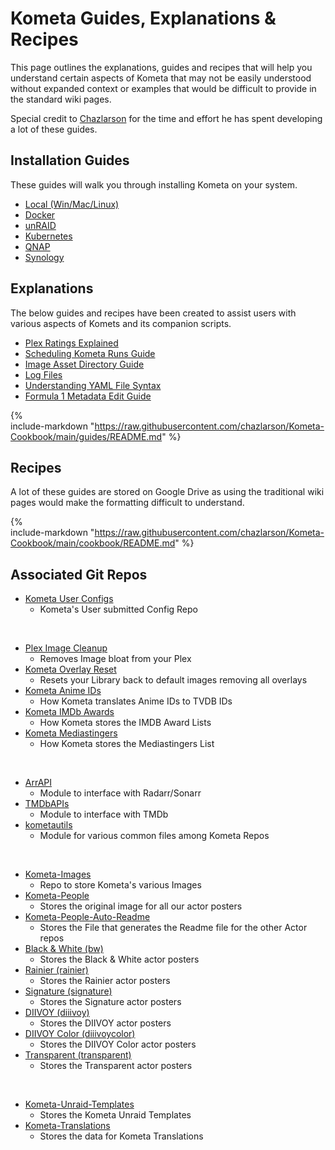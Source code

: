 # Kometa Guides, Explanations & Recipes

This page outlines the explanations, guides and recipes that will help you understand certain aspects of Kometa that may not be easily understood without expanded context or examples that would be difficult to provide in the standard wiki pages.

Special credit to [Chazlarson](https://github.com/chazlarson) for the time and effort he has spent developing a lot of these guides.

## Installation Guides

These guides will walk you through installing Kometa on your system.

- [Local (Win/Mac/Linux)](../install/local.md)
- [Docker](../install/docker.md)
- [unRAID](../install/unraid.md)
- [Kubernetes](../install/kubernetes.md)
- [QNAP](../install/qnap.md)
- [Synology](../install/synology.md)

## Explanations

The below guides and recipes have been created to assist users with various aspects of Komets and its companion scripts.

- [Plex Ratings Explained](ratings.md)
- [Scheduling Kometa Runs Guide](scheduling.md)
- [Image Asset Directory Guide](assets.md)
- [Log Files](../logs.md)
- [Understanding YAML File Syntax](../yaml.md)
- [Formula 1 Metadata Edit Guide](formula.md)

{%    
  include-markdown "https://raw.githubusercontent.com/chazlarson/Kometa-Cookbook/main/guides/README.md"
%}

## Recipes

A lot of these guides are stored on Google Drive as using the traditional wiki pages would make the formatting difficult to understand.

{%    
  include-markdown "https://raw.githubusercontent.com/chazlarson/Kometa-Cookbook/main/cookbook/README.md"
%}

## Associated Git Repos

- [Kometa User Configs](https://github.com/kometa-Team/Kometa-Configs)
    - Kometa's User submitted Config Repo

<br>

- [Plex Image Cleanup](https://github.com/kometa-Team/Image-Cleanup)
    - Removes Image bloat from your Plex
- [Kometa Overlay Reset](https://github.com/kometa-TEAM/KOMETA-Overlay-Reset)
    - Resets your Library back to default images removing all overlays
- [Kometa Anime IDs](https://github.com/kometa-Team/Kometa-Anime-IDs)
    - How Kometa translates Anime IDs to TVDB IDs
- [Kometa IMDb Awards](https://github.com/kometa-TEAM/KOMETA-IMDb-Awards)
    - How Kometa stores the IMDB Award Lists
- [Kometa Mediastingers](https://github.com/kometa-TEAM/KOMETA-Mediastingers)
    - How Kometa stores the Mediastingers List

<br>

- [ArrAPI](https://github.com/kometa-team/ArrAPI)
    - Module to interface with Radarr/Sonarr
- [TMDbAPIs](https://github.com/kometa-team/TMDbAPIs)
    - Module to interface with TMDb
- [kometautils](https://github.com/kometa-team/kometautils)
    - Module for various common files among Kometa Repos

<br>

- [Kometa-Images](https://github.com/kometa-Team/Kometa-Images)
    - Repo to store Kometa's various Images
- [Kometa-People](https://github.com/kometa-Team/Kometa-People)
    - Stores the original image for all our actor posters
- [Kometa-People-Auto-Readme](https://github.com/kometa-Team/Kometa-People-Auto-Readme)
    - Stores the File that generates the Readme file for the other Actor repos
- [Black & White (bw)](https://github.com/kometa-Team/Kometa-People-bw)
    - Stores the Black & White actor posters
- [Rainier (rainier)](https://github.com/kometa-Team/Kometa-People-rainier)
    - Stores the Rainier actor posters
- [Signature (signature)](https://github.com/kometa-Team/Kometa-People-signature)
    - Stores the Signature actor posters
- [DIIVOY (diiivoy)](https://github.com/kometa-Team/Kometa-People-diiivoy)
    - Stores the DIIVOY actor posters
- [DIIVOY Color (diiivoycolor)](https://github.com/kometa-Team/Kometa-People-diiivoycolor)
    - Stores the DIIVOY Color actor posters
- [Transparent (transparent)](https://github.com/kometa-Team/Kometa-People-transparent)
    - Stores the Transparent actor posters

<br>

- [Kometa-Unraid-Templates](https://github.com/kometa-Team/Kometa-Unraid-Templates)
    - Stores the Kometa Unraid Templates
- [Kometa-Translations ](https://github.com/kometa-Team/Kometa-Translations)
    - Stores the data for Kometa Translations